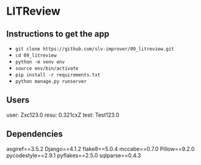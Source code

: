 # LITReview

## Instructions to get the app

- `git clone https://github.com/slv-improver/09_litreview.git`
- `cd 09_litreview`
- `python -m venv env`
- `source env/bin/activate`
- `pip install -r requirements.txt`
- `python manage.py runserver`

## Users

user: Zxc123.0
resu: 0.321cxZ
test: Test123.0

## Dependencies

asgiref==3.5.2
Django==4.1.2
flake8==5.0.4
mccabe==0.7.0
Pillow==9.2.0
pycodestyle==2.9.1
pyflakes==2.5.0
sqlparse==0.4.3